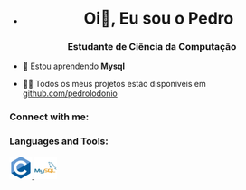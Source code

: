 - <h1 align="center">Oi👋, Eu sou o Pedro</h1>
<h3 align="center">Estudante de Ciência da Computação</h3>

- 🌱 Estou aprendendo **Mysql**

- 👨‍💻 Todos os meus projetos estão disponíveis em [github.com/pedrolodonio](github.com/pedrolodonio)

<h3 align="left">Connect with me:</h3>
<p align="left">
</p>

<h3 align="left">Languages and Tools:</h3>
<p align="left"> <a href="https://www.cprogramming.com/" target="_blank" rel="noreferrer"> <img src="https://raw.githubusercontent.com/devicons/devicon/master/icons/c/c-original.svg" alt="c" width="40" height="40"/> </a> <a href="https://www.mysql.com/" target="_blank" rel="noreferrer"> <img src="https://raw.githubusercontent.com/devicons/devicon/master/icons/mysql/mysql-original-wordmark.svg" alt="mysql" width="40" height="40"/> </a> </p>
